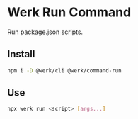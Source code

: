 # Werk Run Command

Run package.json scripts.

## Install

```sh
npm i -D @werk/cli @werk/command-run
```

## Use

```sh
npx werk run <script> [args...]
```

